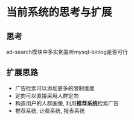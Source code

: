 # 当前系统的思考与扩展
## 思考 
ad-search模块中多实例监听mysql-binlog是否可行
## 扩展思路
- 广告检索可以添加更多的限制维度
- 定向可以直接采用人群定向
- 构造用户的人群画像, 利用**推荐系统**检索广告
- 推荐系统, 计费系统, 报表系统